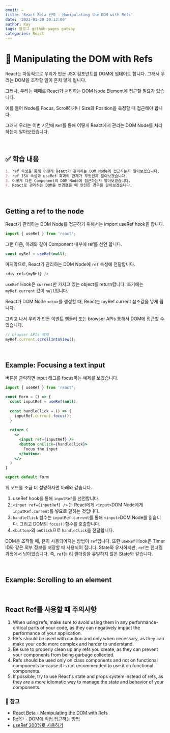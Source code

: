 ```yaml
---
emoji: ✏️
title: 'React Beta 번역 - Manipulating the DOM with Refs'
date: '2023-01-20 20:13:00'
author: Kay
tags: 블로그 github-pages gatsby
categories: React
---
```


# 🌈 Manipulating the DOM with Refs
React는 자동적으로 우리가 만든 JSX 컴포넌트를 DOM에 업데이트 합니다. 그래서 우리는 DOM을 조작할 일이 흔치 않게 됩니다.

그러나, 우리는 때때로 React가 처리하는 DOM Node Element에 접근할 필요가 있습니다. 

예를 들어 Node를 Focus, Scroll하거나 Size와 Position을 측정할 때 접근해야 합니다.

그래서 우리는 이번 시간에 `Ref`를 통해 어떻게 React에서 관리는 DOM Node를 처리하는지 알아보겠습니다. 

<br/>

## ✅ 학습 내용
```md
1. ref 속성을 통해 어떻게 React가 관리하는 DOM Node에 접근하는지 알아보겠습니다.
2. ref JSX 속성과 useRef 훅과의 관계가 무엇인지 알아보겠습니다.
3. 어떻게 다른 Component의 DOM Node에 접근하는지 알아보겠습니다.
4. React로 관리하는 DOM을 변경했을 때 안전한 경우를 알아보겠습니다.
```

<br>

## Getting a ref to the node

React가 관리하는 DOM Node를 접근하기 위해서는 import useRef hook을 합니다.
```js
import { useRef } from 'react';
```
그런 다음, 아래와 같이 Component 내부에 ref를 선언 합니다. 
```js
const myRef = useRef(null);
```
마지막으로, React가 관리하는 DOM Node에 `ref` 속성에 전달합니다.
```js
<div ref={myRef} />
```
`useRef` Hook은 `current`만 가지고 있는 object를 return합니다. 초기에는 `myRef.current` 값이 `null`입니다.

React가 DOM Node `<div>`를 생성할 때, React는 myRef.current 참조값을 넣게 됩니다. 

그리고 나서 우리가 만든 이벤트 핸들러 또는 browser APIs 통해서 DOM에 접근할 수 있습니다.
```js
// browser APIs 예제
myRef.current.scrollIntoView();
```

<br>

## Example: Focusing a text input

버튼을 클릭하면 input 태그를 focus하는 예제를 보겠습니다.
```jsx
import { useRef } from 'react';

const Form = () => {
  const inputRef = useRef(null);
  
  const handleClick = () => {
    inputRef.current.focus();
  }
  
  return (
    <>
      <input ref={inputRef} />
      <button onClick={handleClick}>
        Focus the input
      </button>
    </>
  )
}

export default Form
```
위 코드를 조금 더 설명하자면 아래와 같습니다.
1. useRef hook을 통해 `inputRef`를 선언합니다.
2. `<input ref={inputRef} />` 는 React에게 `<input>`DOM Node에게 `inputRef.current`를 넣으로 말하는 것입니다.
3. `handleClick` 함수는 `inputRef.current`를 통해 `<input>`DOM Node를 읽습니다. 그리고 DOM의 `focus()`함수를 호출합니다.
4. `<button>`의 `onClick`으로 `handleClick`을 전달합니다.

DOM을 조작할 때, 흔히 사용되어지는 방법이 `ref`입니다. 또한 `useRef` Hook은 Timer ID와 같은 외부 정보를 저장할 때 사용되어 집니다.
State와 유사하지만, `ref`는 랜더링 과정에서 남아있습니다. 즉, `ref`는 리 랜더링을 유발하지 않은 State와 같습니다.  

<br>

## Example: Scrolling to an element



<br>

## React Ref를 사용할 때 주의사항
1. When using refs, make sure to avoid using them in any performance-critical parts of your code, as they can negatively impact the performance of your application.
2. Refs should be used with caution and only when necessary, as they can make your code more complex and harder to understand.
3. Be sure to properly clean up any refs you create, as they can prevent your components from being garbage collected.
4. Refs should be used only on class components and not on functional components because it is not recommended to use it on functional components.
5. If possible, try to use React's state and props system instead of refs, as they are a more idiomatic way to manage the state and behavior of your components.

### 📕 참고
- [React Beta - Manipulating the DOM with Refs](https://beta.reactjs.org/learn/manipulating-the-dom-with-refs)
- [Ref란 - DOM에 직접 접근하는 방법](https://chanhuiseok.github.io/posts/react-7/)
- [useRef 200%로 사용하기](https://velog.io/@juno7803/React-useRef-200-%ED%99%9C%EC%9A%A9%ED%95%98%EA%B8%B0)

```toc
```

